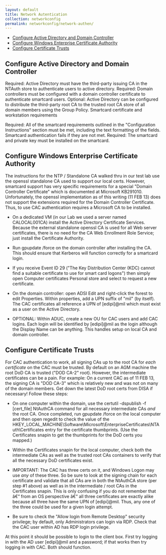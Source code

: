 ```yaml
---
layout: default
title: Network Autentication
collection: networkconfig
permalink: networkconfig/network-authen/
---
```



- [Configure Active Directory and Domain Controller](#configure-active-directory-and-domain-controller)
- [Configure Windows Enterprise Certificate Authority](#configure-windows-enterprise-certificate-authority)
- [Configure Certificate Trusts](#configure-certificate-trusts)

## Configure Active Directory and Domain Controller

Required: Active Directory must have the third-party issuing CA in the NTAuth store to authenticate users to active directory.
Required: Domain controllers must be configured with a domain controller certificate to authenticate smartcard users.
Optional: Active Directory can be configured to distribute the third-party root CA to the trusted root CA store of all domain members using the Group Policy.
Smartcard certificate and workstation requirements

Required: All of the smartcard requirements outlined in the "Configuration Instructions" section must be met, including the text formatting of the fields. Smartcard authentication fails if they are not met.
Required: The smartcard and private key must be installed on the smartcard.


## Configure Windows Enterprise Certificate Authority

The instructions for the NTP / Standalone CA walked thru in our test lab use the openssl standalone CA used to support our local certs. However, smartcard support has very specific requirements for a special "Domain Controller Certificate" which is documented at Microsoft KB291010. Unfortunately, the openssl implementation as of this writing (11 FEB 13) does not support the extensions required for the Domain Controller Certificate. Thus, to use CAC authentication requires a Microsoft CA to be installed.

- On a dedicated VM (in our Lab we used a server named CALOCAL001CA) install the Active Directory Certificate Services. Because the external standalone openssl CA is used for all Web server certificates, there is no need for the CA Web Enrollment Role Service; just install the Certificate Authority.

- Run gpupdate /force on the domain controller after installing the CA. This should ensure that Kerberos will function correctly for a smartcard login.

- If you receive Event ID 29 ("The Key Distribution Center (KDC) cannot find a suitable certificate to use for smart card logons") then simply open Computer certificates Personal store and select to request a new certificate.

- On the domain controller: open ADSI Edit and right-click the forest to edit Properties. Within properties, add a UPN suffix of "mil" (by itself). The CAC certificates all reference a UPN of [edipi]@mil which must exist as a user on the Active Directory.

- OPTIONAL: Within ADUC, create a new OU for CAC users and add CAC logins. Each login will be identified by [edipi]@mil as the login although the Display Name can be anything.
This handles setup on local CA and domain controller.

## Configure Certificate Trusts

For CAC authentication to work, all signing CAs up to the root CA for *each certificate* on the CAC must be trusted. By default on an AGM machine the root DoD CA is trusted ("DOD CA-2" root). However, the intermediate certificates can be a pain. For example: On a current CAC as of 11 FEB 13, the signing CA is "DOD CA-3" which is relatively new and was not on many of the domain members. Get down the latest DoD root certs from DISA if necessary!
Follow these steps:

- On one computer within the domain, use the certutil -dspublish -f [cert_file] NtAuthCA command for all necessary intermediate CAs *and* the root CA. Once completed, run gpupdate /force on the local computer and then open regedit to check the value of the HKEY_LOCAL_MACHINE\Software\Microsoft\EnterpriseCertificates\NTAuth\Certificates entry for the certificate thumbprints. (Use the Certificates snapin to get the thumbprints for the DoD certs you mapped.)

- Within the Certificates snapin for the local computer, check both the intermediate CAs as well as the trusted root CAs containers to verify that all the necessary DoD certificates exist.

- IMPORTANT: The CAC has three certs on it, and Windows Logon may use *any* of these three. So be sure to look at the signing chain for each certificate and validate that all CAs are in both the NtAuthCA store (per step #1 above) as well as in the intermediate / root CAs in the Certificates snapin. This is only confusing if you do not remember that â€“ from an OS perspective â€“ all three certificates are exactly alike because all three have the same UPN of [edipi]@mil. Thus, any one of the three could be used for a given login attempt.

- Be sure to check the "Allow login from Remote Desktop" security privilege; by default, only Administrators can login via RDP. Check that the CAC user within AD has RDP login privilege.

At this point it should be possible to login to the client box. First try logging in with the AD user [edipi]@mil and a password; if that works then try logging in with CAC. Both should function. 
